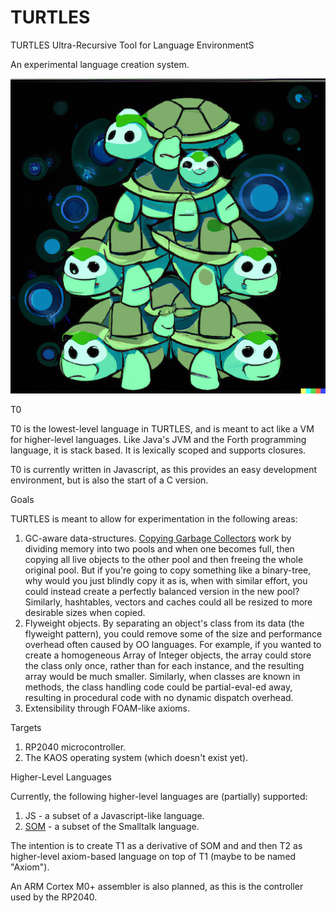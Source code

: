 # TURTLES
TURTLES Ultra-Recursive Tool for Language EnvironmentS

An experimental language creation system.

![Turtles](turtles.png)

T0

T0 is the lowest-level language in TURTLES, and is meant to act like a VM for higher-level languages. Like Java's JVM and the Forth programming language, it is stack based.
It is lexically scoped and supports closures.

T0 is currently written in Javascript, as this provides an easy development environment,
but is also the start of a C version.

Goals

TURTLES is meant to allow for experimentation in the following areas:
1. GC-aware data-structures. [Copying Garbage Collectors](https://en.wikipedia.org/wiki/Cheney%27s_algorithm#:~:text=Garbage%20collection%20is%20performed%20by,previous%20stop%20and%20copy%20technique.) work by dividing memory into two pools and when one becomes full, then copying all live objects to the other pool and then freeing the whole original pool. But if you're going to copy something like a binary-tree, why would you just blindly copy it as is, when with similar effort, you could instead create a perfectly balanced version in the new pool? Similarly, hashtables, vectors and caches could all be resized to more desirable sizes when copied.
2. Flyweight objects. By separating an object's class from its data (the flyweight pattern), you could remove some of the size and performance overhead often caused by OO languages. For example, if you wanted to create a homogeneous Array of Integer objects, the array could store the class only once, rather than for each instance, and the resulting array would be much smaller. Similarly, when classes are known in methods, the class handling code could be partial-eval-ed away, resulting in procedural code with no dynamic dispatch overhead.  
3. Extensibility through FOAM-like axioms.

Targets

1. RP2040 microcontroller.
2. The KAOS operating system (which doesn't exist yet).

Higher-Level Languages

Currently, the following higher-level languages are (partially) supported:

1. JS - a subset of a Javascript-like language.
2. [SOM](http://som-st.github.io/) - a subset of the Smalltalk language.

The intention is to create T1 as a derivative of SOM and and then T2 as higher-level
axiom-based language on top of T1 (maybe to be named "Axiom").

An ARM Cortex M0+ assembler is also planned, as this is the controller used by the RP2040.
